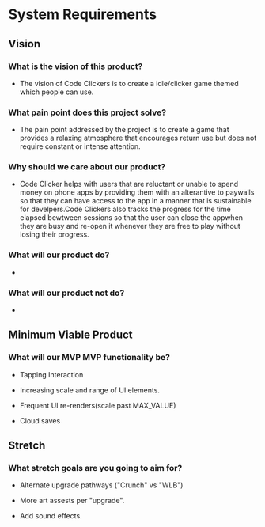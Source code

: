 # System Requirements

## Vision

### What is the vision of this product?

- The vision of Code Clickers is to create a idle/clicker game themed which people can use.

### What pain point does this project solve?

- The pain point addressed by the project is to create a game that provides a relaxing atmosphere that encourages return use but does not require constant or intense attention.

### Why should we care about our product?

- Code Clicker helps with users that are reluctant or unable to spend money on phone apps by providing them with an alterantive to paywalls so that they can have access to the app in a manner that is sustainable for develpers.Code Clickers also tracks the progress for the time elapsed bewtween sessions so that the user can close the appwhen they are busy and re-open it whenever they are free to play without losing their progress.

### What will our product do?

- 

### What will our product not do?

- 

## Minimum Viable Product



### What will our MVP MVP functionality be?

- Tapping Interaction

- Increasing scale and range of UI elements.

- Frequent UI re-renders(scale past MAX_VALUE)

- Cloud saves


## Stretch

### What stretch goals are you going to aim for?

- Alternate upgrade pathways ("Crunch" vs "WLB")

- More art assests per "upgrade".

- Add sound effects.
